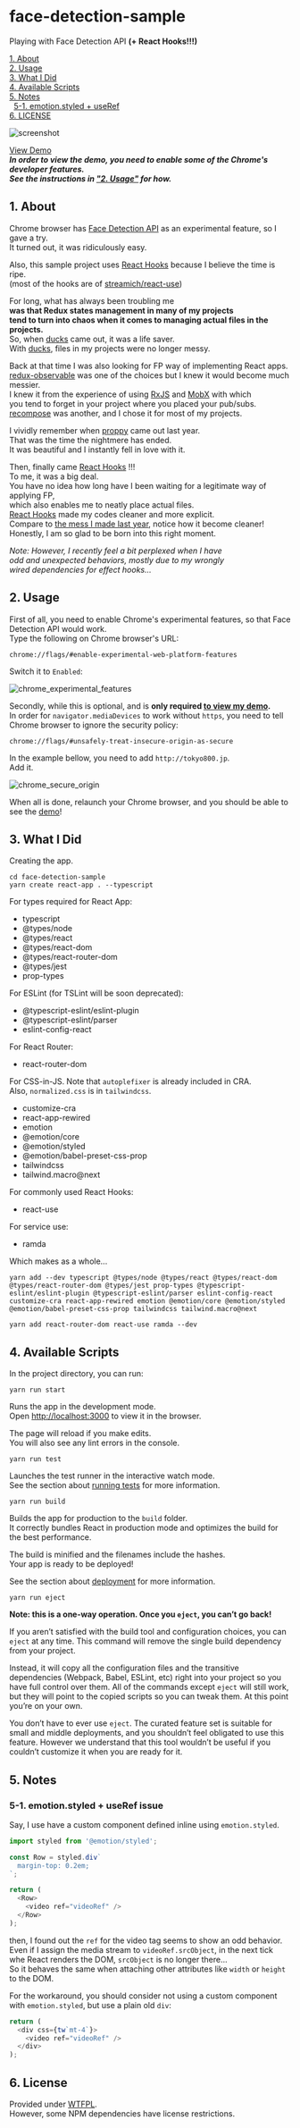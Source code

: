 # face-detection-sample

Playing with Face Detection API **(+ React Hooks!!!)**

[1. About](#about)  
[2. Usage](#usage)  
[3. What I Did](#what-i-did)  
[4. Available Scripts](#avail)  
[5. Notes](#notes)  
&nbsp; [5-1. emotion.styled + useRef](#notes-emotion-useref)  
[6. LICENSE](#license)  

![screenshot](screenshot.png "Screenshot")

[View Demo](http://tokyo800.jp/minagawah/face-detection-sample/)  
***In order to view the demo, you need to enable some of the Chrome's developer features.  
See the instructions in ["2. Usage"](#usage) for how.***


<a id="about"></a>
## 1. About

Chrome browser has
[Face Detection API](https://www.chromestatus.com/feature/4757990523535360)
as an experimental feature, so I gave a try.  
It turned out, it was ridiculously easy.

Also, this sample project uses
[React Hooks](https://reactjs.org/docs/hooks-intro.html)
because I believe the time is ripe.  
(most of the hooks are of
[streamich/react-use](https://github.com/streamich/react-use))

For long, what has always been troubling me  
**was that Redux states management in many of my projects  
tend to turn into chaos when it comes to managing actual files in the projects.**  
So, when
[ducks](https://github.com/erikras/ducks-modular-redux)
came out, it was a life saver.  
With [ducks](https://github.com/erikras/ducks-modular-redux),
files in my projects were no longer messy.

Back at that time I was also looking for
FP way of implementing React apps.  
[redux-observable](https://github.com/redux-observable/redux-observable)
was one of the choices
but I knew it would become much messier.  
I knew it from the experience of using
[RxJS](https://github.com/ReactiveX/rxjs)
and
[MobX](https://github.com/mobxjs/mobx)
with which  
you tend to forget in your project
where you placed your pub/subs.  
[recompose](https://github.com/acdlite/recompose)
was another, and I chose it for most of my projects.

I vividly remember when
[proppy](https://github.com/fahad19/proppy)
came out last year.  
That was the time the nightmere has ended.  
It was beautiful and I instantly fell in love with it.

Then, finally came
[React Hooks](https://reactjs.org/docs/hooks-intro.html)
!!!  
To me, it was a big deal.  
You have no idea how long have I been waiting
for a legitimate way of applying FP,  
which also enables me to neatly place actual files.  
[React Hooks](https://reactjs.org/docs/hooks-intro.html)
made my codes cleaner and more explicit.  
Compare to
[the mess I made last year](https://github.com/minagawah/react-proppy-deckgl-sample),
notice how it become cleaner!  
Honestly, I am so glad to be born into this right moment.  

*Note: However, I recently feel a bit perplexed when I have  
odd and unexpected behaviors, mostly due to my wrongly  
wired dependencies for effect hooks...*


<a id="usage"></a>
## 2. Usage

First of all, you need to enable Chrome's experimental features, so that Face Detection API would work.  
Type the following on Chrome browser's URL:

```
chrome://flags/#enable-experimental-web-platform-features
```

Switch it to `Enabled`:

![chrome_experimental_features](chrome_experimental_features.png "chrome_experimental_features")

Secondly, while this is optional,
and is **only required [to view my demo](http://tokyo800.jp/minagawah/face-detection-sample/).**  
In order for `navigator.mediaDevices` to work without `https`,
you need to tell Chrome browser to ignore the security policy:

```
chrome://flags/#unsafely-treat-insecure-origin-as-secure
```

In the example bellow, you need to add `http://tokyo800.jp`.  
Add it.

![chrome_secure_origin](chrome_secure_origin.png "chrome_secure_origin")

When all is done, relaunch your Chrome browser, and you should be able to see the
[demo](http://tokyo800.jp/minagawah/face-detection-sample/)!




<a id="what-i-did"></a>
## 3. What I Did

Creating the app.

```shell
cd face-detection-sample
yarn create react-app . --typescript
```

For types required for React App:
- typescript
- @types/node
- @types/react
- @types/react-dom
- @types/react-router-dom
- @types/jest
- prop-types

For ESLint (for TSLint will be soon deprecated):
- @typescript-eslint/eslint-plugin
- @typescript-eslint/parser
- eslint-config-react

For React Router:
- react-router-dom

For CSS-in-JS. Note that `autoplefixer` is already included in CRA.  
Also, `normalized.css` is in `tailwindcss`.
- customize-cra
- react-app-rewired
- emotion
- @emotion/core
- @emotion/styled
- @emotion/babel-preset-css-prop
- tailwindcss
- tailwind.macro@next

For commonly used React Hooks:
- react-use

For service use:
- ramda


Which makes as a whole...

```shell
yarn add --dev typescript @types/node @types/react @types/react-dom @types/react-router-dom @types/jest prop-types @typescript-eslint/eslint-plugin @typescript-eslint/parser eslint-config-react customize-cra react-app-rewired emotion @emotion/core @emotion/styled @emotion/babel-preset-css-prop tailwindcss tailwind.macro@next

yarn add react-router-dom react-use ramda --dev
```


<a id="avail"></a>
## 4. Available Scripts

In the project directory, you can run:

`yarn run start`

Runs the app in the development mode.<br>
Open [http://localhost:3000](http://localhost:3000) to view it in the browser.

The page will reload if you make edits.<br>
You will also see any lint errors in the console.

`yarn run test`

Launches the test runner in the interactive watch mode.<br>
See the section about [running tests](https://facebook.github.io/create-react-app/docs/running-tests) for more information.

`yarn run build`

Builds the app for production to the `build` folder.<br>
It correctly bundles React in production mode and optimizes the build for the best performance.

The build is minified and the filenames include the hashes.<br>
Your app is ready to be deployed!

See the section about [deployment](https://facebook.github.io/create-react-app/docs/deployment) for more information.

`yarn run eject`

**Note: this is a one-way operation. Once you `eject`, you can’t go back!**

If you aren’t satisfied with the build tool and configuration choices, you can `eject` at any time. This command will remove the single build dependency from your project.

Instead, it will copy all the configuration files and the transitive dependencies (Webpack, Babel, ESLint, etc) right into your project so you have full control over them. All of the commands except `eject` will still work, but they will point to the copied scripts so you can tweak them. At this point you’re on your own.

You don’t have to ever use `eject`. The curated feature set is suitable for small and middle deployments, and you shouldn’t feel obligated to use this feature. However we understand that this tool wouldn’t be useful if you couldn’t customize it when you are ready for it.

<a id="notes"></a>
## 5. Notes

<a id="notes-emotion-useref"></a>
### 5-1. emotion.styled + useRef issue

Say, I use have a custom component
defined inline using `emotion.styled`.

```js
import styled from '@emotion/styled';

const Row = styled.div`
  margin-top: 0.2em;
`;

return (
  <Row>
    <video ref="videoRef" />
  </Row>
);
```

then, I found out the `ref` for the video tag
seems to show an odd behavior.
Even if I assign the media stream to `videoRef.srcObject`,
in the next tick whe React renders the DOM,
`srcObject` is no longer there...  
So it behaves the same when attaching
other attributes like `width` or `height` to the DOM.

For the workaround, you should consider
not using a custom component with `emotion.styled`,
but use a plain old `div`:

```js
return (
  <div css={tw`mt-4`}>
    <video ref="videoRef" />
  </div>
);
```


<a href="license"></a>
## 6. License

Provided under [WTFPL](./LICENSE).  
However, some NPM dependencies have license restrictions.
